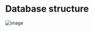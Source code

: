 # Database structure

![image](https://user-images.githubusercontent.com/12132894/147816280-72b83441-23a2-4568-bbdd-7f2084381092.png)




